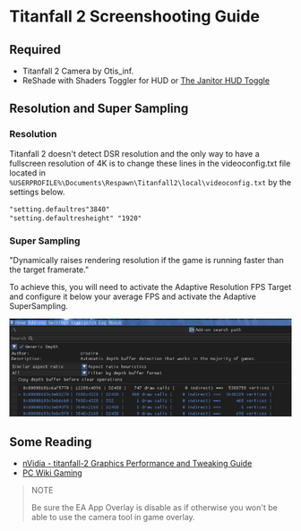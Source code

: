 # Titanfall 2 Screenshooting Guide

## Required
* Titanfall 2 Camera by Otis_inf.
* ReShade with Shaders Toggler for HUD or [The Janitor HUD Toggle](http://www.moddb.com/games/titanfall-2/downloads/toggle-hud5)

## Resolution and Super Sampling
### Resolution 
Titanfall 2 doesn't detect DSR resolution and the only way to have a fullscreen resolution of 4K is to change these lines in the videoconfig.txt file located in `%USERPROFILE%\Documents\Respawn\Titanfall2\local\videoconfig.txt` by the settings below.
```
"setting.defaultres"3840"
"setting.defaultresheight" "1920"
```
### Super Sampling
"Dynamically raises rendering resolution if the game is running faster than the target framerate."

To achieve this, you will need to activate the Adaptive Resolution FPS Target and configure it below your average FPS and activate the Adaptive SuperSampling.

![image](/assets/images/TF2-Guides.png)

## Some Reading
* [nVidia - titanfall-2 Graphics Performance and Tweaking Guide](https://www.nvidia.com/en-us/geforce/guides/gfecnt/titanfall-2-graphics-performance-and-tweaking-guide/)
* [PC Wiki Gaming](https://www.pcgamingwiki.com/wiki/Titanfall_2)

>NOTE
>
> Be sure the EA App Overlay is disable as if otherwise you won't be able to use the camera tool in game overlay.


